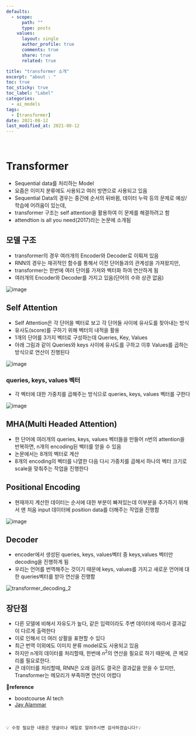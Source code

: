 ```yaml
---
defaults:
  - scope:
      path: ""
      type: posts
    values:
      layout: single
      author_profile: true
      comments: true
      share: true
      related: true

title: "transformer 소개"
excerpt: "about : "
toc: true
toc_sticky: true
toc_label: "Label"
categories:
  - ai_models
tags:
  - [transformer]
date: 2021-08-12
last_modified_at: 2021-08-12
---
```


<br>

# Transformer

- Sequential data를 처리하는 Model
- 요즘은 이미지 분류에도 사용되고 여러 방면으로 사용되고 있음
- Sequential Data의 경우는 중간에 순서의 뒤바뀜, 데이터 누락 등의 문제로 예상/학습에 어려움이 있는데,
- transformer 구조는 self attention을 활용하여 이 문제를 해결하려고 함
- attendtion is all you need(2017)라는 논문에 소개됨


## 모델 구조

- transformer의 경우 여러개의 Encoder와 Decoder로 이뤄져 있음
- RNN의 경우는 재귀적인 함수를 통해서 이전 단어들과의 관계성을 가져왔지만,
- transformer는 한번에 여러 단어를 가져와 벡터화 하여 연산하게 됨
- 여러개의 Encoder와 Decoder를 가지고 있음(단어의 수와 상관 없음)

![image](https://user-images.githubusercontent.com/77658029/129294907-541fb3d2-d1b3-40d8-b5a1-4a545595cb82.png)


## Self Attention

- Self Attention은 각 단어을 벡터로 보고 각 단어들 사이에 유사도를 찾아내는 방식
- 유사도(score)를 구하기 위해 벡터의 내적을 활용
- 1개의 단어를 3가지 벡터로 구성하는데 Queries, Key, Values
- 아래 그림과 같이 Queries와 keys 사이에 유사도를 구하고 이후 Values를 곱하는 방식으로 연산이 진행된다

![image](https://user-images.githubusercontent.com/77658029/129294777-e31ae11c-4d39-4587-821c-3ca90532a4c5.png)

### queries, keys, values 벡터

- 각 벡터에 대한 가중치를 곱해주는 방식으로  queries, keys, values 벡터를 구한다

![image](https://user-images.githubusercontent.com/77658029/129295544-a3ad5181-cd29-4925-a1bf-8440cecff503.png)


## MHA(Multi Headed Attention)

- 한 단어에 여러개의 queries, keys, values 벡터들을 만들어 n번의 attention을 반복하면, n개의 encoding된 벡터를 얻을 수 있음
- 논문에서는 8개의 벡터로 계산
- 8개의 encoding의 벡터를 나열한 다음 다시 가중치를 곱해서 하나의 벡터 크기로 scale을 맞춰주는 작업을 진행한다


## Positional Encoding

- 현재까지 계산한 데이터는 순서에 대한 부분이 빠져있는데 이부분을 추가하기 위해서 맨 처음 input 데이터에 position data를 더해주는 작업을 진행함

![image](https://user-images.githubusercontent.com/77658029/129302445-c7605fd6-0eff-4f14-bad5-082fde499a58.png)


## Decoder

- encoder에서 생성된 queries, keys, values벡터 중 keys,values 벡터만 decoding을 진행하게 됨
- 우리는 언어를 번역해주는 것이기 때문에 keys, values를 가지고 새로운 언어에 대한 queries벡터를 받아 연산을 진행함

![transformer_decoding_2](https://user-images.githubusercontent.com/77658029/129302879-508b1a7c-8050-4484-82ef-de39954efd7d.gif)



## 장단점

- 다른 모델에 비해서 자유도가 높다, 같은 입력이라도 주변 데이터에 따라서 결과값이 다르게 출력한다
- 이로 인해서 더 여러 상활을 표현할 수 있다
- 최근 번역 이외에도 이미지 분류 model로도 사용되고 있음
- 하지만 n개의 데이터를 처리할때, 한번에 $n^2$의 연산을 필요로 하기 때문에, 큰 메모리를 필요로한다.
- 큰 데이터를 처리할때, RNN은 오래 걸려도 결국은 결과값을 얻을 수 있지만, Transformer는 메모리가 부족하면 연산이 어렵다



**📌reference**
- boostcourse AI tech
- [Jay Alammar](http://jalammar.github.io/illustrated-transformer/)


<br>

```
💡 수정 필요한 내용은 댓글이나 메일로 알려주시면 감사하겠습니다!💡 
```
